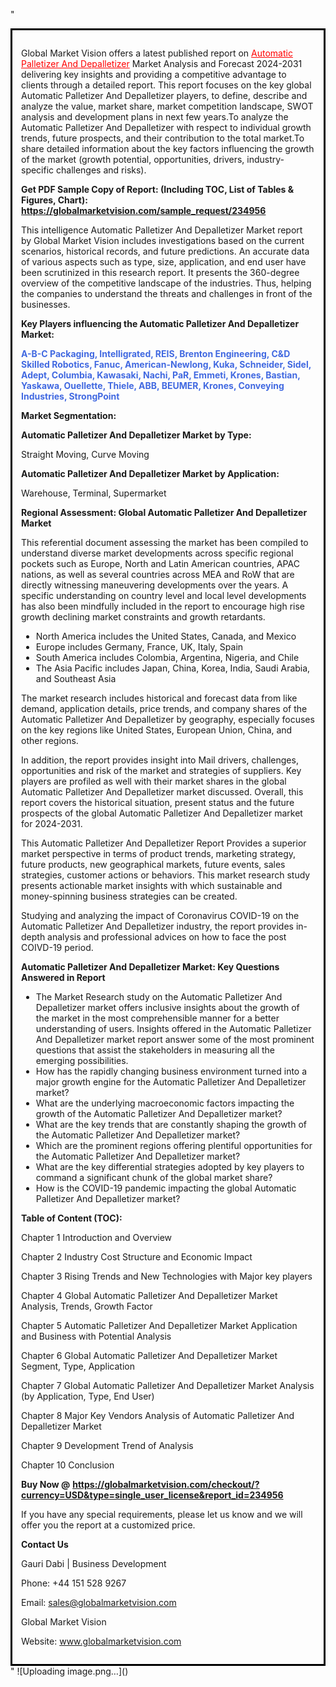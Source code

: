 "<div style='border: 3px solid black; padding: 1em;'>

Global Market Vision offers a latest published report on <a style='color: #ff0000;' href='https://globalmarketvision.com/reports/global-automatic-palletizer-and-depalletizer-market/234956'>Automatic Palletizer And Depalletizer</a> Market Analysis and Forecast 2024-2031 delivering key insights and providing a competitive advantage to clients through a detailed report. This report focuses on the key global Automatic Palletizer And Depalletizer players, to define, describe and analyze the value, market share, market competition landscape, SWOT analysis and development plans in next few years.To analyze the Automatic Palletizer And Depalletizer with respect to individual growth trends, future prospects, and their contribution to the total market.To share detailed information about the key factors influencing the growth of the market (growth potential, opportunities, drivers, industry-specific challenges and risks).

<strong>Get PDF Sample Copy of Report: (Including TOC, List of Tables &amp; Figures, Chart)</strong><strong>: <a style='color: #ff0000;' href='https://globalmarketvision.com/sample_request/234956?utm_source=linkedinPulse&utm_medium=Dhiraj&utm_campaign=Dhiraj'><strong>https://globalmarketvision.com/sample_request/234956</strong></a></strong>

This intelligence Automatic Palletizer And Depalletizer Market report by Global Market Vision includes investigations based on the current scenarios, historical records, and future predictions. An accurate data of various aspects such as type, size, application, and end user have been scrutinized in this research report. It presents the 360-degree overview of the competitive landscape of the industries. Thus, helping the companies to understand the threats and challenges in front of the businesses.

<strong>Key Players influencing the Automatic Palletizer And Depalletizer Market:</strong>

<strong style='color: #4169e1;'>A-B-C Packaging, Intelligrated, REIS, Brenton Engineering, C&D Skilled Robotics, Fanuc, American-Newlong, Kuka, Schneider, Sidel, Adept, Columbia, Kawasaki, Nachi, PaR, Emmeti, Krones, Bastian, Yaskawa, Ouellette, Thiele, ABB, BEUMER, Krones, Conveying Industries, StrongPoint</strong>

<strong>Market Segmentation:</strong>

<strong>Automatic Palletizer And Depalletizer Market by Type:</strong>

Straight Moving, Curve Moving

<strong>Automatic Palletizer And Depalletizer Market by Application:</strong>

Warehouse, Terminal, Supermarket

<strong>Regional Assessment: Global Automatic Palletizer And Depalletizer Market</strong>

This referential document assessing the market has been compiled to understand diverse market developments across specific regional pockets such as Europe, North and Latin American countries, APAC nations, as well as several countries across MEA and RoW that are directly witnessing maneuvering developments over the years. A specific understanding on country level and local level developments has also been mindfully included in the report to encourage high rise growth declining market constraints and growth retardants.
<ul>
  <li>North America includes the United States, Canada, and Mexico</li>
  <li>Europe includes Germany, France, UK, Italy, Spain</li>
  <li>South America includes Colombia, Argentina, Nigeria, and Chile</li>
  <li>The Asia Pacific includes Japan, China, Korea, India, Saudi Arabia, and Southeast Asia</li>
</ul>
The market research includes historical and forecast data from like demand, application details, price trends, and company shares of the Automatic Palletizer And Depalletizer by geography, especially focuses on the key regions like United States, European Union, China, and other regions.

In addition, the report provides insight into Mail drivers, challenges, opportunities and risk of the market and strategies of suppliers. Key players are profiled as well with their market shares in the global Automatic Palletizer And Depalletizer market discussed. Overall, this report covers the historical situation, present status and the future prospects of the global Automatic Palletizer And Depalletizer market for 2024-2031.

This Automatic Palletizer And Depalletizer Report Provides a superior market perspective in terms of product trends, marketing strategy, future products, new geographical markets, future events, sales strategies, customer actions or behaviors. This market research study presents actionable market insights with which sustainable and money-spinning business strategies can be created.

Studying and analyzing the impact of Coronavirus COVID-19 on the Automatic Palletizer And Depalletizer industry, the report provides in-depth analysis and professional advices on how to face the post COIVD-19 period.

<strong>Automatic Palletizer And Depalletizer Market: Key Questions Answered in Report</strong>
<ul>
  <li>The Market Research study on the Automatic Palletizer And Depalletizer market offers inclusive insights about the growth of the market in the most comprehensible manner for a better understanding of users. Insights offered in the Automatic Palletizer And Depalletizer market report answer some of the most prominent questions that assist the stakeholders in measuring all the emerging possibilities.</li>
  <li>How has the rapidly changing business environment turned into a major growth engine for the Automatic Palletizer And Depalletizer market?</li>
  <li>What are the underlying macroeconomic factors impacting the growth of the Automatic Palletizer And Depalletizer market?</li>
  <li>What are the key trends that are constantly shaping the growth of the Automatic Palletizer And Depalletizer market?</li>
  <li>Which are the prominent regions offering plentiful opportunities for the Automatic Palletizer And Depalletizer market?</li>
  <li>What are the key differential strategies adopted by key players to command a significant chunk of the global market share?</li>
  <li>How is the COVID-19 pandemic impacting the global Automatic Palletizer And Depalletizer market?</li>
</ul>
<strong>Table of Content (TOC): </strong>

Chapter 1 Introduction and Overview

Chapter 2 Industry Cost Structure and Economic Impact

Chapter 3 Rising Trends and New Technologies with Major key players

Chapter 4 Global Automatic Palletizer And Depalletizer Market Analysis, Trends, Growth Factor

Chapter 5 Automatic Palletizer And Depalletizer Market Application and Business with Potential Analysis

Chapter 6 Global Automatic Palletizer And Depalletizer Market Segment, Type, Application

Chapter 7 Global Automatic Palletizer And Depalletizer Market Analysis (by Application, Type, End User)

Chapter 8 Major Key Vendors Analysis of Automatic Palletizer And Depalletizer Market

Chapter 9 Development Trend of Analysis

Chapter 10 Conclusion

<strong>Buy Now @</strong> <strong><a style='color: #ff0000;' href='https://globalmarketvision.com/checkout/?currency=USD&type=single_user_license&report_id=234956?utm_source=linkedinPulse&utm_medium=Dhiraj&utm_campaign=Dhiraj'>https://globalmarketvision.com/checkout/?currency=USD&type=single_user_license&report_id=234956</a></strong>

If you have any special requirements, please let us know and we will offer you the report at a customized price.

<strong>Contact Us</strong>

Gauri Dabi | Business Development

Phone: +44 151 528 9267

Email: <a href='mailto:sales@globalmarketvision.com'>sales@globalmarketvision.com</a>

Global Market Vision

Website: <a href='http://www.globalmarketvision.com'>www.globalmarketvision.com</a>

</div>"
![Uploading image.png…]()
